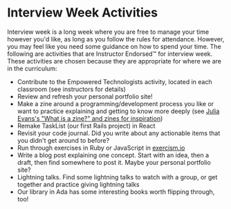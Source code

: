 # Interview Week Activities

Interview week is a long week where you are free to manage your time however you'd like, as long as you follow the rules for attendance. However, you may feel like you need some guidance on how to spend your time. The following are activities that are Instructor Endorsed™ for interview week. These activities are chosen because they are appropriate for where we are in the curriculum:

- Contribute to the Empowered Technologists activity, located in each classroom (see instructors for details)
- Review and refresh your personal portfolio site!
- Make a zine around a programming/development process you like or want to practice explaining and getting to know more deeply (see [Julia Evans's "What is a zine?" and zines for inspiration](https://jvns.ca/zines/))
- Remake TaskList (our first Rails project) in React
- Revisit your code journal. Did you write about any actionable items that you didn't get around to before?
- Run through exercises in Ruby or JavaScript in [exercism.io](http://exercism.io/)
- Write a blog post explaining one concept. Start with an idea, then a draft, then find somewhere to post it. Maybe your personal portfolio site?
- Lightning talks. Find some lightning talks to watch with a group, or get together and practice giving lightning talks
- Our library in Ada has some interesting books worth flipping through, too!
